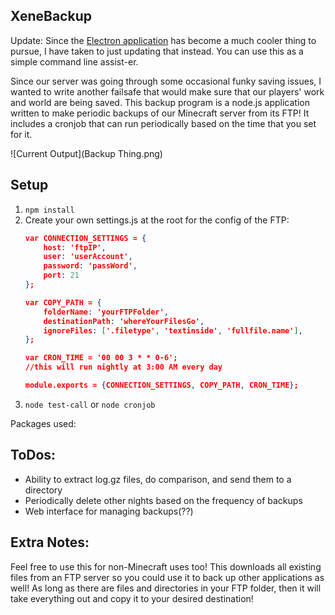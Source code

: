 XeneBackup
-----
Update: Since the [Electron application](https://github.com/Xenecraft/Xene-FTP-Backup-Electron) has become a much cooler thing to pursue, I have taken to just updating that instead. You can use this as a simple command line assist-er. 

Since our server was going through some occasional funky saving issues, I wanted to write another failsafe that would make sure that our players' work and world are being saved. This backup program is a node.js application written to make periodic backups of our Minecraft server from its FTP! It includes a cronjob that can run periodically based on the time that you set for it.

![Current Output](Backup Thing.png)

Setup
-----
1. `npm install`
2. Create your own settings.js at the root for the config of the FTP:
	```json
	var CONNECTION_SETTINGS = {
		host: 'ftpIP',
		user: 'userAccount',
		password: 'passWord',
		port: 21
	};

	var COPY_PATH = {
		folderName: 'yourFTPFolder',
		destinationPath: 'whereYourFilesGo',
		ignoreFiles: ['.filetype', 'textinside', 'fullfile.name'],
	};

	var CRON_TIME = '00 00 3 * * 0-6';
	//this will run nightly at 3:00 AM every day

	module.exports = {CONNECTION_SETTINGS, COPY_PATH, CRON_TIME};

	```
3. `node test-call` or `node cronjob`

Packages used: 

ToDos:
-----
* Ability to extract log.gz files, do comparison, and send them to a directory
* Periodically delete other nights based on the frequency of backups
* Web interface for managing backups(??)

Extra Notes:
----
Feel free to use this for non-Minecraft uses too! This downloads all existing files from an FTP server so you could use it to back up other applications as well! As long as there are files and directories in your FTP folder, then it will take everything out and copy it to your desired destination!
